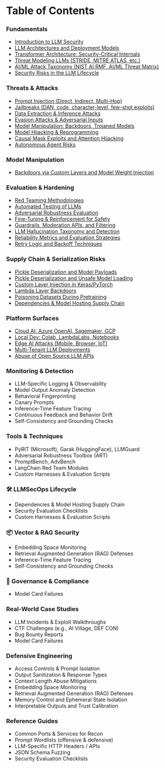 # Table of Contents

### Fundamentals

* [Introduction to LLM Security](fundamentals/introduction-to-llm-security.md)
* [LLM Architectures and Deployment Models](fundamentals/llm-architectures-and-deployment-models.md)
* [Transformer Architecture: Security-Critical Internals](fundamentals/transformer-architecture-security-critical-internals.md)
* [Threat Modeling LLMs (STRIDE, MITRE ATLAS, etc.)](fundamentals/threat-modeling-llms.md)
* [AI/ML Attack Taxonomy (NIST AI RMF, AI/ML Threat Matrix)](fundamentals/ai-ml-attack-taxonomy.md)
* [Security Risks in the LLM Lifecycle](fundamentals/security-risks-in-the-llm-lifecycle.md)

### Threats & Attacks

* [Prompt Injection (Direct, Indirect, Multi-Hop)](threats-and-attacks/prompt-injection.md)
* [Jailbreaks (DAN, code, character-level, few-shot exploits)](threats-and-attacks/jailbreaks.md)
* [Data Extraction & Inference Attacks](threats-and-attacks/data-extraction-and-inference-attacks.md)
* [Evasion Attacks & Adversarial Inputs](threats-and-attacks/evasion-attacks-and-adversarial-inputs.md)
* [Model Manipulation: Backdoors, Trojaned Models](broken-reference)
* [Model Hijacking & Reprogramming](threats-and-attacks/model-hijacking-and-reprogramming.md)
* [Causal Mask Exploits and Attention Hijacking](threats-and-attacks/causal-mask-exploits-and-attention-hijacking.md)
* [Autonomous Agent Risks](threats-and-attacks/autonomous-agent-risks.md)

### Model Manipulation

* [Backdoors via Custom Layers and Model Weight Injection](model-manipulation/backdoors-via-custom-layers-and-model-weight-injection.md)

### Evaluation & Hardening

* [Red Teaming Methodologies](evaluation-and-hardening/red-teaming-methodologies.md)
* [Automated Testing of LLMs](evaluation-and-hardening/automated-testing-of-llms.md)
* [Adversarial Robustness Evaluation](evaluation-and-hardening/adversarial-robustness-evaluation.md)
* [Fine-Tuning & Reinforcement for Safety](evaluation-and-hardening/fine-tuning-and-reinforcement-for-safety.md)
* [Guardrails, Moderation APIs, and Filtering](evaluation-and-hardening/guardrails-moderation-apis-and-filtering.md)
* [LLM Hallucination Taxonomy and Detection](evaluation-and-hardening/llm-hallucination-taxonomy-and-detection.md)
* [Reliability Metrics and Evaluation Strategies](evaluation-and-hardening/reliability-metrics-and-evaluation-strategies.md)
* [Retry Logic and Backoff Techniques](evaluation-and-hardening/retry-logic-and-backoff-techniques.md)

### Supply Chain & Serialization Risks

* [Pickle Deserialization and Model Payloads](supply-chain-and-serialization-risks/pickle-deserialization-and-model-payloads.md)
* [Pickle Deserialization and Unsafe Model Loading](supply-chain-and-serialization-risks/pickle-deserialization-and-unsafe-model-loading.md)
* [Custom Layer Injection in Keras/PyTorch](supply-chain-and-serialization-risks/custom-layer-injection-in-keras-pytorch.md)
* [Lambda Layer Backdoors](supply-chain-and-serialization-risks/lambda-layer-backdoors.md)
* [Poisoning Datasets During Pretraining](supply-chain-and-serialization-risks/poisoning-datasets-during-pretraining.md)
* [Dependencies & Model Hosting Supply Chain](supply-chain-and-serialization-risks/dependencies-and-model-hosting-supply-chain.md)

### Platform Surfaces

* [Cloud AI: Azure OpenAI, Sagemaker, GCP](platform-surfaces/cloud-ai-azure-openai-sagemaker-gcp.md)
* [Local Dev: Colab, LambdaLabs, Notebooks](platform-surfaces/local-dev-colab-lambdalabs-notebooks.md)
* [Edge AI Attacks (Mobile, Browser, IoT)](platform-surfaces/edge-ai-attacks.md)
* [Multi-Tenant LLM Deployments](platform-surfaces/multi-tenant-llm-deployments.md)
* [Abuse of Open Source LLM APIs](platform-surfaces/abuse-of-open-source-llm-apis.md)

### Monitoring & Detection

* LLM-Specific Logging & Observability
* Model Output Anomaly Detection
* Behavioral Fingerprinting
* Canary Prompts
* Inference-Time Feature Tracing
* Continuous Feedback and Behavior Drift
* Self-Consistency and Grounding Checks

### Tools & Techniques

* PyRIT (Microsoft), Garak (HuggingFace), LLMGuard
* Adversarial Robustness Toolbox (ART)
* PromptBench, AdvBench
* LangChain Red Team Modules
* Custom Harnesses & Evaluation Scripts

### 🛠️ LLMSecOps Lifecycle

* Dependencies & Model Hosting Supply Chain
* Security Evaluation Checklists
* Custom Harnesses & Evaluation Scripts

### 📦 Vector & RAG Security

* Embedding Space Monitoring
* Retrieval Augmented Generation (RAG) Defenses
* Inference-Time Feature Tracing
* Self-Consistency and Grounding Checks

### 🔐 Governance & Compliance

* Model Card Failures

### Real-World Case Studies

* LLM Incidents & Exploit Walkthroughs
* CTF Challenges (e.g., AI Village, DEF CON)
* Bug Bounty Reports
* Model Card Failures

### Defensive Engineering

* Access Controls & Prompt Isolation
* Output Sanitization & Response Types
* Context Length Abuse Mitigations
* Embedding Space Monitoring
* Retrieval Augmented Generation (RAG) Defenses
* Memory Control and Ephemeral State Isolation
* Interpretable Outputs and Trust Calibration

### Reference Guides

* Common Ports & Services for Recon
* Prompt Wordlists (offensive & defensive)
* LLM-Specific HTTP Headers / APIs
* JSON Schema Fuzzing
* Security Evaluation Checklists

